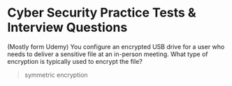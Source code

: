 # Cyber Security Practice Tests & Interview Questions
(Mostly form Udemy)
You configure an encrypted USB drive for a user who needs to deliver a sensitive file at an in-person meeting. What type of encryption is typically used to encrypt the file?
> symmetric encryption
